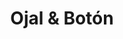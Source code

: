---
title: "Ojal & Botón"
url: /ciudad-autonoma-de-buenos-aires/ojal-und-boton/
shop: Nähzubehör
---